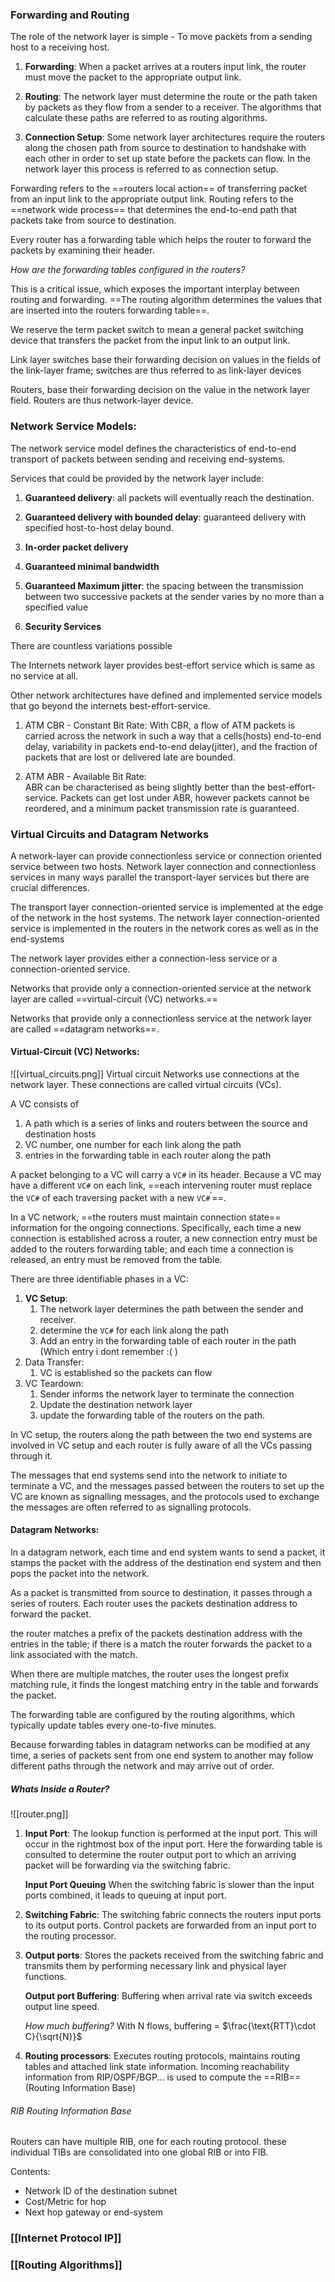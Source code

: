 
### Forwarding and Routing

The role of the network layer is simple - To move packets from a sending host to a receiving host.

1. **Forwarding**: When a packet arrives at a routers input link, the router must move the packet to the appropriate output link.

2. **Routing**: The network layer must determine the route or the path taken by packets as they flow from a sender to a receiver. The algorithms that calculate these paths are referred to as routing algorithms.

3. **Connection Setup**: Some network layer architectures require the routers along the chosen path from source to destination to handshake with each other in order to set up state before the packets can flow. In the network layer this process is referred to as connection setup.

Forwarding refers to the ==routers local action== of transferring packet from an input link to the appropriate output link. Routing refers to the ==network wide process== that determines the end-to-end path that packets take from source to destination.

Every router has a forwarding table which helps the router to forward the packets by examining their header.


*How are the forwarding tables configured in the routers?* 

This is a critical issue, which exposes the important interplay between routing and forwarding. ==The routing algorithm determines the values that are inserted into the routers forwarding table==.

We reserve the term packet switch to mean a general packet switching device that transfers the packet from the input link to an output link.

Link layer switches base their forwarding decision on values in the fields of the link-layer frame; switches are thus referred to as link-layer devices

Routers, base their forwarding decision on the value in the network layer field. Routers are thus network-layer device.


### Network Service Models:

The network service model defines the characteristics of end-to-end transport of packets between sending and receiving end-systems.

Services that could be provided by the network layer include:

1. **Guaranteed delivery**: all packets will eventually reach the destination.

2. **Guaranteed delivery with bounded delay**: guaranteed delivery with specified host-to-host delay bound.
   
4. **In-order packet delivery**
   
5. **Guaranteed minimal bandwidth**
   
6. **Guaranteed Maximum jitter**: the spacing between the transmission between two successive packets at the sender varies by no more than a specified value
   
7. **Security Services**

There are countless variations possible

The Internets network layer provides best-effort service which is same as no service at all.

Other network architectures have defined and implemented service models that go beyond the internets best-effort-service.

1. ATM CBR - Constant Bit Rate:
    With CBR, a flow of ATM packets is carried across the network in such a way that a cells(hosts) end-to-end delay, variability in packets end-to-end delay(jitter), and the fraction of packets that are lost or delivered late are bounded.
    
2. ATM ABR - Available Bit Rate:   
    ABR can be characterised as being slightly better than the best-effort-service. Packets can get lost under ABR, however packets cannot be reordered, and a minimum packet transmission rate is guaranteed.


### Virtual Circuits and Datagram Networks
A network-layer can provide connectionless service or connection oriented service between two hosts. Network layer connection and connectionless services in many ways parallel the transport-layer services but there are crucial differences.

The transport layer connection-oriented service is implemented at the edge of the network in the host systems. The network layer connection-oriented service is implemented in the routers in the network cores as well as in the end-systems

The network layer provides either a connection-less service or a connection-oriented service.

Networks that provide only a connection-oriented service at the network layer are called ==virtual-circuit (VC) networks.==

Networks that provide only a connectionless service at the network layer are called ==datagram networks==.

#### Virtual-Circuit (VC) Networks:

![[virtual_circuits.png]]
Virtual circuit Networks use connections at the network layer. These connections are called virtual circuits (VCs).

A VC consists of

1. A path which is a series of links and routers between the source and destination hosts
2. VC number, one number for each link along the path
3. entries in the forwarding table in each router along the path

A packet belonging to a VC will carry a  $\texttt{VC\#}$ in its header. Because a VC may have a different $\texttt{VC\#}$ on each link, ==each intervening router must replace the $\texttt{VC\#}$ of each traversing packet with a new $\texttt{VC\#}^\prime$==. 

In a VC network, ==the routers must maintain connection state== information for the ongoing connections. Specifically, each time a new connection is established across a router, a new connection entry must be added to the routers forwarding table; and each time a connection is released, an entry must be removed from the table.

There are three identifiable phases in a VC:

1. **VC Setup**:
    1. The network layer determines the path between the sender and receiver.
    2. determine the $\texttt{VC\#}$ for each link along the path
    3. Add an entry in the forwarding table of each router in the path (Which entry i dont remember :( )
2. Data Transfer:
    1. VC is established so the packets can flow
3. VC Teardown:
    1. Sender informs the network layer to terminate the connection
    2. Update the destination network layer
    3. update the forwarding table of the routers on the path.

In VC setup, the routers along the path between the two end systems are involved in VC setup and each router is fully aware of all the VCs passing through it.

The messages that end systems send into the network to initiate to terminate a VC, and the messages passed between the routers to set up the VC are known as signalling messages, and the protocols used to exchange the messages are often referred to as signalling protocols.
 

#### Datagram Networks:

In a datagram network, each time and end system wants to send a packet, it stamps the packet with the address of the destination end system and then pops the packet into the network.

As a packet is transmitted from source to destination, it passes through a series of routers. Each router uses the packets destination address to forward the packet. 

the router matches a prefix of the packets destination address with the entries in the table; if there is a match the router forwards the packet to a link associated with the match.

When there are multiple matches, the router uses the longest prefix matching rule, it finds the longest matching entry in the table and forwards the packet.

The forwarding table are configured by the routing algorithms, which typically update tables every one-to-five minutes.

Because forwarding tables in datagram networks can be modified at any time, a series of packets sent from one end system to another may follow different paths through the network and may arrive out of order.


##### Whats Inside a Router?

![[router.png]]

1. **Input Port**:
    The lookup function is performed at the input port. This will occur in the rightmost box of the input port. Here the forwarding table is consulted to determine the router output port to which an arriving packet will be forwarding via the switching fabric.
	
	**Input Port Queuing**
	When the switching fabric is slower than the input ports combined, it leads to queuing at input port.
    
2. **Switching Fabric**:
    The switching fabric connects the routers input ports to its output ports.
    Control packets are forwarded from an input port to the routing processor.
    
3. **Output ports**:
    Stores the packets received from the switching fabric and transmits them by performing necessary link and physical layer functions.
	
	**Output port Buffering**:
	Buffering when arrival rate via switch exceeds output line speed.
	
	*How much buffering?*
	With N flows, buffering = $\frac{\text{RTT}\cdot C}{\sqrt{N}}$
	

4. **Routing processors**:
    Executes routing protocols, maintains routing tables and attached link state information. Incoming reachability information from RIP/OSPF/BGP... is used to compute the ==RIB== (Routing Information Base) 

###### RIB Routing Information Base
Routers can have multiple RIB, one for each routing protocol. these individual TIBs are consolidated into one global RIB or into FIB.

Contents:
- Network ID of the destination subnet
- Cost/Metric for hop
- Next hop gateway or end-system

### [[Internet Protocol IP]]
### [[Routing Algorithms]]


